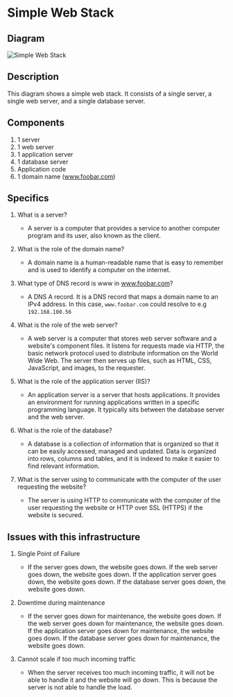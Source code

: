 # Simple Web Stack

## Diagram

![Simple Web Stack](0-simple_web_stack.png)

## Description

This diagram shows a simple web stack. It consists of a single server, a single web server, and a single database server.

## Components

1. 1 server
2. 1 web server
3. 1 application server
4. 1 database server
5. Application code
6. 1 domain name (www.foobar.com)

## Specifics

1. What is a server?
    * A server is a computer that provides a service to another computer program and its user, also known as the client.

2. What is the role of the domain name?
    * A domain name is a human-readable name that is easy to remember and is used to identify a computer on the internet.

3. What type of DNS record is www in www.foobar.com?
    * A DNS A record. It is a DNS record that maps a domain name to an IPv4 address. In this case, `www.foobar.com` could resolve to e.g `192.168.100.56`

4. What is the role of the web server?
    * A web server is a computer that stores web server software and a website's component files. It listens for requests made via HTTP, the basic network protocol used to distribute information on the World Wide Web. The server then serves up files, such as HTML, CSS, JavaScript, and images, to the requester.

5. What is the role of the application server (IIS)?
    * An application server is a server that hosts applications. It provides an environment for running applications written in a specific programming language. It typically sits between the database server and the web server.

6. What is the role of the database?
    * A database is a collection of information that is organized so that it can be easily accessed, managed and updated. Data is organized into rows, columns and tables, and it is indexed to make it easier to find relevant information.

7. What is the server using to communicate with the computer of the user requesting the website?
    * The server is using HTTP to communicate with the computer of the user requesting the website or HTTP over SSL (HTTPS) if the website is secured.

## Issues with this infrastructure

1. Single Point of Failure
    * If the server goes down, the website goes down. If the web server goes down, the website goes down. If the application server goes down, the website goes down. If the database server goes down, the website goes down.

2. Downtime during maintenance
    * If the server goes down for maintenance, the website goes down. If the web server goes down for maintenance, the website goes down. If the application server goes down for maintenance, the website goes down. If the database server goes down for maintenance, the website goes down.

3. Cannot scale if too much incoming traffic
    * When the server receives too much incoming traffic, it will not be able to handle it and the website will go down. This is because the server is not able to handle the load.
